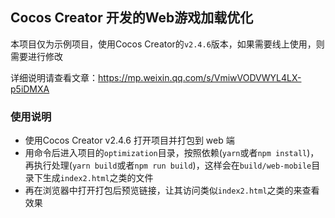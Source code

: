 ## Cocos Creator 开发的Web游戏加载优化

本项目仅为示例项目，使用Cocos Creator的`v2.4.6`版本，如果需要线上使用，则需要进行修改

详细说明请查看文章：https://mp.weixin.qq.com/s/VmiwVODVWYL4LX-p5iDMXA

### 使用说明

- 使用Cocos Creator v2.4.6 打开项目并打包到 web 端
- 用命令后进入项目的`optimization`目录，按照依赖(`yarn`或者`npm install`)，再执行处理(`yarn build`或者`npm run build`)，这样会在`build/web-mobile`目录下生成`index2.html`之类的文件
- 再在浏览器中打开打包后预览链接，让其访问类似`index2.html`之类的来查看效果